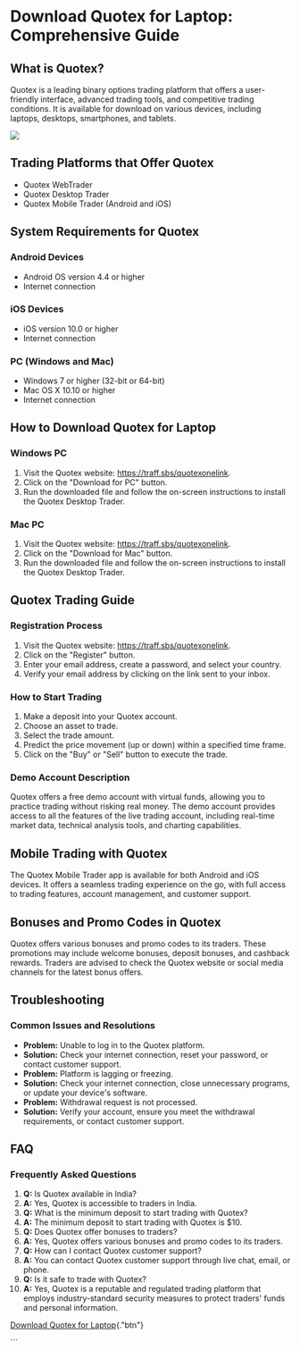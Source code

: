 # Download Quotex for Laptop: Comprehensive Guide

## What is Quotex?

Quotex is a leading binary options trading platform that offers a
user-friendly interface, advanced trading tools, and competitive trading
conditions. It is available for download on various devices, including
laptops, desktops, smartphones, and tablets.

[![](https://static.quotex.io/files/1_en/300_250.jpg)](https://traff.sbs/brokerqxsignupf)

## Trading Platforms that Offer Quotex

-   Quotex WebTrader
-   Quotex Desktop Trader
-   Quotex Mobile Trader (Android and iOS)

## System Requirements for Quotex

### Android Devices

-   Android OS version 4.4 or higher
-   Internet connection

### iOS Devices

-   iOS version 10.0 or higher
-   Internet connection

### PC (Windows and Mac)

-   Windows 7 or higher (32-bit or 64-bit)
-   Mac OS X 10.10 or higher
-   Internet connection

## How to Download Quotex for Laptop

### Windows PC

1.  Visit the Quotex website: https://traff.sbs/quotexonelink.
2.  Click on the "Download for PC" button.
3.  Run the downloaded file and follow the on-screen instructions to
    install the Quotex Desktop Trader.

### Mac PC

1.  Visit the Quotex website: https://traff.sbs/quotexonelink.
2.  Click on the "Download for Mac" button.
3.  Run the downloaded file and follow the on-screen instructions to
    install the Quotex Desktop Trader.

## Quotex Trading Guide

### Registration Process

1.  Visit the Quotex website: https://traff.sbs/quotexonelink.
2.  Click on the "Register" button.
3.  Enter your email address, create a password, and select your
    country.
4.  Verify your email address by clicking on the link sent to your
    inbox.

### How to Start Trading

1.  Make a deposit into your Quotex account.
2.  Choose an asset to trade.
3.  Select the trade amount.
4.  Predict the price movement (up or down) within a specified time
    frame.
5.  Click on the "Buy" or "Sell" button to execute the
    trade.

### Demo Account Description

Quotex offers a free demo account with virtual funds, allowing you to
practice trading without risking real money. The demo account provides
access to all the features of the live trading account, including
real-time market data, technical analysis tools, and charting
capabilities.

## Mobile Trading with Quotex

The Quotex Mobile Trader app is available for both Android and iOS
devices. It offers a seamless trading experience on the go, with full
access to trading features, account management, and customer support.

## Bonuses and Promo Codes in Quotex

Quotex offers various bonuses and promo codes to its traders. These
promotions may include welcome bonuses, deposit bonuses, and cashback
rewards. Traders are advised to check the Quotex website or social media
channels for the latest bonus offers.

## Troubleshooting

### Common Issues and Resolutions

-   **Problem:** Unable to log in to the Quotex platform.
-   **Solution:** Check your internet connection, reset your password,
    or contact customer support.
-   **Problem:** Platform is lagging or freezing.
-   **Solution:** Check your internet connection, close unnecessary
    programs, or update your device\'s software.
-   **Problem:** Withdrawal request is not processed.
-   **Solution:** Verify your account, ensure you meet the withdrawal
    requirements, or contact customer support.

## FAQ

### Frequently Asked Questions

1.  **Q:** Is Quotex available in India?
2.  **A:** Yes, Quotex is accessible to traders in India.
3.  **Q:** What is the minimum deposit to start trading with Quotex?
4.  **A:** The minimum deposit to start trading with Quotex is \$10.
5.  **Q:** Does Quotex offer bonuses to traders?
6.  **A:** Yes, Quotex offers various bonuses and promo codes to its
    traders.
7.  **Q:** How can I contact Quotex customer support?
8.  **A:** You can contact Quotex customer support through live chat,
    email, or phone.
9.  **Q:** Is it safe to trade with Quotex?
10. **A:** Yes, Quotex is a reputable and regulated trading platform
    that employs industry-standard security measures to protect
    traders\' funds and personal information.

[Download Quotex for
Laptop](\%22https://traff.sbs/quotexonelink\%22){."btn"}

\`\`\`

